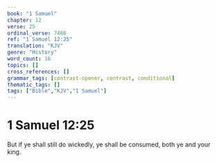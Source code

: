 ```yaml
---
book: "1 Samuel"
chapter: 12
verse: 25
ordinal_verse: 7486
ref: "1 Samuel 12:25"
translation: "KJV"
genre: "History"
word_count: 16
topics: []
cross_references: []
grammar_tags: [contrast-opener, contrast, conditional]
thematic_tags: []
tags: ["Bible","KJV","1 Samuel"]
---
```


# 1 Samuel 12:25

But if ye shall still do wickedly, ye shall be consumed, both ye and your king.
